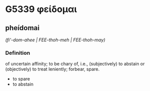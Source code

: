 # G5339 φείδομαι

## pheídomai

_(fi'-dom-ahee | FEE-thoh-meh | FEE-thoh-may)_

### Definition

of uncertain affinity; to be chary of, i.e., (subjectively) to abstain or (objectively) to treat leniently; forbear, spare.

- to spare
- to abstain

